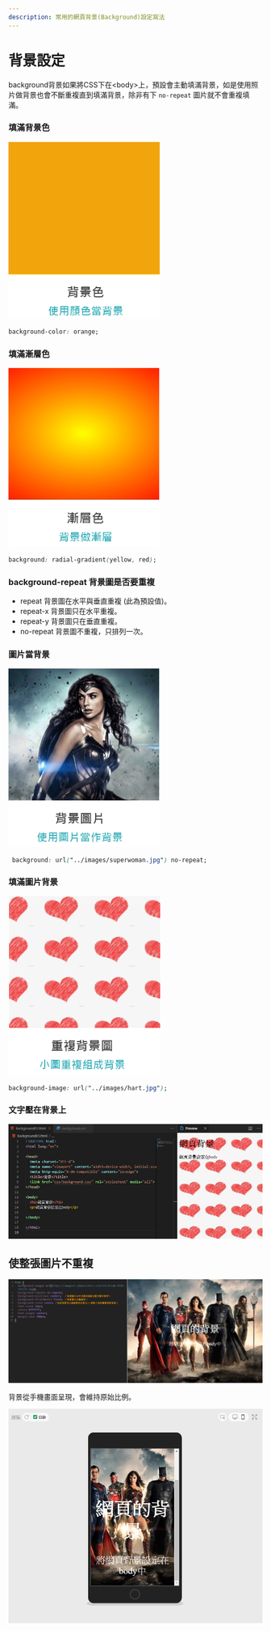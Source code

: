 ```yaml
---
description: 常用的網頁背景(Background)設定寫法
---
```


# 背景設定

background背景如果將CSS下在&lt;body&gt;上，預設會主動填滿背景，如是使用照片做背景也會不斷重複直到填滿背景，除非有下 `no-repeat` 圖片就不會重複填滿。

### 填滿背景色

![](../.gitbook/assets/image%20%2821%29.png)

```css
background-color: orange;
```

### 填滿漸層色

![](../.gitbook/assets/image%20%2810%29.png)

```css
background: radial-gradient(yellow, red);
```

### **background-repeat** 背景圖是否要重複

* repeat 背景圖在水平與垂直重複 \(此為預設值\)。
* repeat-x 背景圖只在水平重複。
* repeat-y 背景圖只在垂直重複。
* no-repeat 背景圖不重複，只排列一次。

### 圖片當背景

![](../.gitbook/assets/image%20%2832%29.png)

```css
 background: url("../images/superwoman.jpg") no-repeat;
```

### 填滿圖片背景

![](../.gitbook/assets/image%20%2831%29.png)

```css
background-image: url("../images/hart.jpg");
```

### 文字壓在背景上

![](../.gitbook/assets/image%20%2820%29.png)

## 使整張圖片不重複

![](../.gitbook/assets/b01.jpg)

背景從手機畫面呈現，會維持原始比例。

![](../.gitbook/assets/image%20%2835%29.png)

